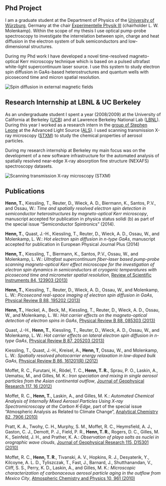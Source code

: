 ## Phd Project
I am a graduate student at the Department of Physics of the [University of Würzburg](http://www.uni-wuerzburg.de/en/new/), Germany  at the chair [Experimentelle Physik III](http://www.physik.uni-wuerzburg.de/EP3/) (chairholder L. W. Molenkamp). Within the scope of my thesis I use optical pump-probe spectroscopy to investigate the interrelation between spin, charge and heat diffusion in the electron system of bulk semiconductors and low-dimensional structures.

During my Phd work I have developed a novel time-resolved magneto-optical Kerr microscopy technique which is based on a pulsed ultrafast white-light supercontinuum laser source. I use this system to study electron spin diffusion in GaAs-based heterostructures and quantum wells with picosecond time and micron spatial resolution.

![](images/magneto_diffusion.png "Spin diffusion in external magnetic fields")

## Research Internship at LBNL & UC Berkeley
As an undergraduate student I spent a year (2008/2009) at the University of California at Berkeley ([UCB](http://www.berkeley.edu/index.html)) and at Lawrence Berkeley National Lab ([LBNL](http://www.lbl.gov)). During this year I worked as a research intern in the [group of Stephen Leone](http://www.cchem.berkeley.edu/leonegrp/) at the Advanced Light Source ([ALS](http://www-als.lbl.gov)). I used  scanning transmission X-ray microscopy ([STXM](http://beamline1102.als.lbl.gov)) to study the chemical properties of aerosol particles. 

During my research internship at Berkeley my main focus was on the development of a new software infrastructure for the automated analysis of spatially resolved near-edge X-ray absorption fine structure (NEXAFS) spectroscopy datasets.

![](images/stxm.png "Scanning transmission X-ray microscopy (STXM)")

## Publications
**Henn, T.**, Kiessling, T., Reuter, D., Wieck, A. D., Biermann, K., Santos, P.V., and Ossau, W.: *Time and spatially resolved electron spin detection in semiconductor heterostructures by magneto-optical Kerr microscopy*, manuscript accepted for publication in physica status solidi (b) as part of the special issue “Semiconductor Spintronics” (2014).

**Henn, T.**, Quast, J.-H., Kiessling, T., Reuter, D., Wieck, A. D., Ossau, W., and Molenkamp, L. W.: *Hot electron spin diffusion in n-type GaAs*, manuscript accepted for publication in European Physical Journal Plus (2014)

**Henn, T.**, Kiessling, T., Biermann, K., Santos, P.V., Ossau, W., and Molenkamp, L. W.: *Ultrafast supercontinuum fiber-laser based pump-probe scanning magneto-optical Kerr effect microscope for the investigation of electron spin dynamics in semiconductors at cryogenic temperatures with picosecond time and micrometer spatial resolution*, [Review of Scientific Instruments 84, 123903 (2013)](http://dx.doi.org/10.1063/1.4842276)

**Henn, T.**, Kiessling, T., Reuter, D., Wieck, A. D., Ossau, W., and Molenkamp, L. W.: *Picosecond real-space imaging of electron spin diffusion in GaAs*, [Physical Review B 88, 195202 (2013)](http://dx.doi.org/10.1103/PhysRevB.88.195202)

**Henn, T.**, Heckel, A., Beck, M., Kiessling, T., Reuter, D., Wieck, A. D., Ossau, W., and Molenkamp, L. W.: *Hot carrier effects on the magneto-optical detection of electron spins in GaAs*, [Physical Review B 88, 085303 (2013)](http://dx.doi.org/10.1103/PhysRevB.88.085303)

Quast, J.-H., **Henn, T.**, Kiessling, T., Reuter, D., Wieck, A. D., Ossau, W., and Molenkamp, L. W.: *Hot carrier effects on lateral electron spin diffusion in n-type GaAs*, [Physical Review B 87, 205203 (2013)](http://dx.doi.org/10.1103/PhysRevB.87.205203)

Kiessling, T., Quast, J.-H., Kreisel, A., **Henn, T**, Ossau, W., and Molenkamp, L. W.: *Spatially resolved photocarrier energy relaxation in low-doped bulk GaAs*, [Physical Review B 86, 161201(R) (2012)](http://dx.doi.org/10.1103/PhysRevB.86.161201)

Moffet, R. C., Furutani, H., Rödel, T. C., **Henn, T. R.**, Sprau, P. O., Laskin, A., Uematsu, M., and Gilles, M. K.: *Iron speciation and mixing in single aerosol particles from the Asian continental outflow*, [Journal of Geophysical Research 117, 16 (2012)](http://dx.doi.org/10.1029/2011JD016746)

Moffet, R. C., **Henn, T.**, Laskin, A., and Gilles, M. K.: *Automated Chemical Analysis of Internally Mixed Aerosol Particles Using X-ray Spectromicroscopy at the Carbon K-Edge*, part of the special issue “Atmospheric Analysis as Related to Climate Change”, [Analytical Chemistry 82, 7906 (2010)](http://dx.doi.org/10.1021/ac1012909)

Pratt, K. A., Twohy, C. H., Murphy, S. M., Moffet, R. C., Heymsfield, A. J., Gaston, C. J., Demott, P. J., Field, P. R., **Henn, T. R.**, Rogers, D. C., Gilles, M. K., Seinfeld, J. H., and Prather, K. A.: *Observation of playa salts as nuclei in orographic wave clouds*, [Journal of Geophysical Research 115, D15301 (2010)](http://dx.doi.org/10.1029/2009JD013606)

Moffet, R. C., **Henn, T. R**., Tivanski, A. V., Hopkins, R. J., Desyaterik, Y., Kilcoyne, A. L. D., Tyliszczak, T., Fast, J., Barnard, J., Shutthanandan, V., Cliff, S. S., Perry, K. D., Laskin, A., and Gilles, M. K.: *Microscopic characterization of carbonaceous aerosol particle aging in the outflow from Mexico City*, [Atmospheric Chemistry and Physics 10, 961 (2010)](http://dx.doi.org/10.5194/acp-10-961-2010)